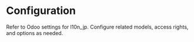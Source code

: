 # Configuration

Refer to Odoo settings for l10n_jp. Configure related models, access rights, and options as needed.

